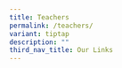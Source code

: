 ```yaml
---
title: Teachers
permalink: /teachers/
variant: tiptap
description: ""
third_nav_title: Our Links
---
```

<p></p>